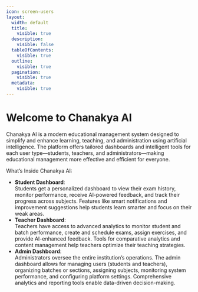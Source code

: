```yaml
---
icon: screen-users
layout:
  width: default
  title:
    visible: true
  description:
    visible: false
  tableOfContents:
    visible: true
  outline:
    visible: true
  pagination:
    visible: true
  metadata:
    visible: true
---
```


# Welcome to Chanakya AI

Chanakya AI is a modern educational management system designed to simplify and enhance learning, teaching, and administration using artificial intelligence. The platform offers tailored dashboards and intelligent tools for each user type—students, teachers, and administrators—making educational management more effective and efficient for everyone.



What’s Inside Chanakya AI:

* **Student Dashboard**:\
  Students get a personalized dashboard to view their exam history, monitor performance, receive AI-powered feedback, and track their progress across subjects. Features like smart notifications and improvement suggestions help students learn smarter and focus on their weak areas.
* **Teacher Dashboard**:\
  Teachers have access to advanced analytics to monitor student and batch performance, create and schedule exams, assign exercises, and provide AI-enhanced feedback. Tools for comparative analytics and content management help teachers optimize their teaching strategies.
* **Admin Dashboard**:\
  Administrators oversee the entire institution’s operations. The admin dashboard allows for managing users (students and teachers), organizing batches or sections, assigning subjects, monitoring system performance, and configuring platform settings. Comprehensive analytics and reporting tools enable data-driven decision-making.





